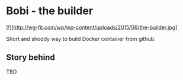 # Bobi - the builder

[!][http://wg-fit.com/wp/wp-content/uploads/2015/06/the-builder.jpg]

Short and shoddy way to build Docker container from github.

## Story behind

TBD
